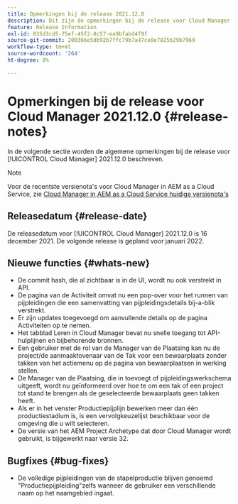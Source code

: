 ```yaml
---
title: Opmerkingen bij de release 2021.12.0
description: Dit zijn de opmerkingen bij de release voor Cloud Manager 2021.12.0.
feature: Release Information
exl-id: 835d3cd5-75ef-45f2-8c57-ea9bfabd4f9f
source-git-commit: 200366e5db92b7ffc79b7a47ce8e7825b29b7969
workflow-type: tm+mt
source-wordcount: '264'
ht-degree: 0%

---
```


# Opmerkingen bij de release voor Cloud Manager 2021.12.0 {#release-notes}

In de volgende sectie worden de algemene opmerkingen bij de release voor [!UICONTROL Cloud Manager] 2021.12.0 beschreven.

>[!NOTE]
>
>Voor de recentste versienota&#39;s voor Cloud Manager in AEM as a Cloud Service, zie [ Cloud Manager in AEM as a Cloud Service huidige versienota&#39;s ](https://experienceleague.adobe.com/docs/experience-manager-cloud-service/content/implementing/using-cloud-manager/release-notes-cloud-manager/release-notes-cm-current.html)

## Releasedatum {#release-date}

De releasedatum voor [!UICONTROL Cloud Manager] 2021.12.0 is 16 december 2021. De volgende release is gepland voor januari 2022.

## Nieuwe functies {#whats-new}

* De commit hash, die al zichtbaar is in de UI, wordt nu ook verstrekt in API.
* De pagina van de Activiteit omvat nu een pop-over voor het runnen van pijpleidingen die een samenvatting van pijpleidingsdetails bij-a-blik verstrekt.
* Er zijn updates toegevoegd om aanvullende details op de pagina Activiteiten op te nemen.
* Het tabblad Leren in Cloud Manager bevat nu snelle toegang tot API-hulplijnen en bijbehorende bronnen.
* Een gebruiker met de rol van de Manager van de Plaatsing kan nu de project/de aanmaaktovenaar van de Tak voor een bewaarplaats zonder takken van het actiemenu op de pagina van bewaarplaatsen in werking stellen.
* De Manager van de Plaatsing, die in toevoegt of pijpleidingswerkschema uitgeeft, wordt nu geïnformeerd over hoe te om een tak of een project tot stand te brengen als de geselecteerde bewaarplaats geen takken heeft.
* Als er in het venster Productiepijplijn bewerken meer dan één productiestadium is, is een vervolgkeuzelijst beschikbaar voor de omgeving die u wilt selecteren.
* De versie van het AEM Project Archetype dat door Cloud Manager wordt gebruikt, is bijgewerkt naar versie 32.

## Bugfixes {#bug-fixes}

* De volledige pijpleidingen van de stapelproductie blijven genoemd &quot;Productiepijpleiding&quot;zelfs wanneer de gebruiker een verschillende naam op het naamgebied ingaat.
